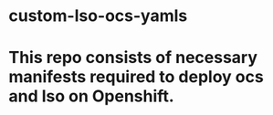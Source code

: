 # custom-lso-ocs-yamls
# This repo consists of necessary manifests required to deploy ocs and lso on Openshift.

